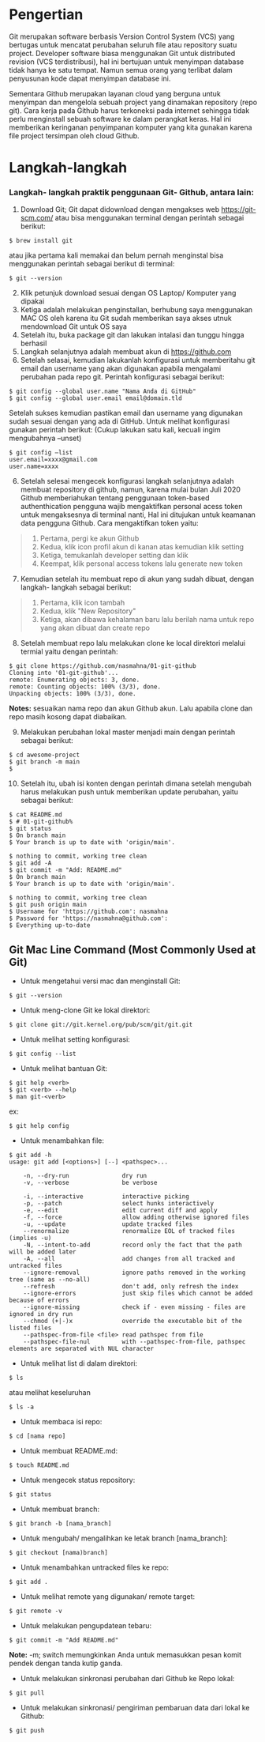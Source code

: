 # Pengertian
Git merupakan software berbasis Version Control System (VCS) yang bertugas untuk mencatat perubahan seluruh file atau repository suatu project. Developer software biasa menggunakan Git untuk distributed revision (VCS terdistribusi), hal ini bertujuan untuk menyimpan database tidak hanya ke satu tempat. Namun semua orang yang terlibat dalam penyusunan kode dapat menyimpan database ini.

Sementara Github merupakan layanan cloud yang berguna untuk menyimpan dan mengelola sebuah project yang dinamakan repository (repo git). Cara kerja pada Github harus terkoneksi pada internet sehingga tidak perlu menginstall sebuah software ke dalam perangkat keras. Hal ini memberikan keringanan penyimpanan komputer yang kita gunakan karena file project tersimpan oleh cloud Github.


# Langkah-langkah
### Langkah- langkah praktik penggunaan Git- Github, antara lain:
01) Download Git; Git dapat didownload dengan mengakses web https://git-scm.com/ atau bisa menggunakan terminal dengan perintah sebagai berikut:
```
$ brew install git
```
atau jika pertama kali memakai dan belum pernah menginstal bisa menggunakan perintah sebagai berikut di terminal:
```
$ git --version
```
02)	Klik petunjuk download sesuai dengan OS Laptop/ Komputer yang dipakai
03)	Ketiga adalah melakukan penginstallan, berhubung saya menggunakan MAC OS oleh karena itu Git sudah memberikan saya akses utnuk mendownload Git untuk OS saya
03)	Setelah itu, buka package git dan lakukan intalasi dan tunggu hingga berhasil
04)	Langkah selanjutnya adalah membuat akun di https://github.com 
05)	Setelah selasai, kemudian lakukanlah konfigurasi untuk memberitahu git email dan username yang akan digunakan apabila mengalami perubahan pada repo git. Perintah konfigurasi sebagai berikut: 
```
$ git config --global user.name "Nama Anda di GitHub"
$ git config --global user.email email@domain.tld
```
Setelah sukses kemudian pastikan email dan username yang digunakan sudah sesuai dengan yang ada di GitHub. Untuk melihat konfigurasi gunakan perintah berikut: (Cukup lakukan satu kali, kecuali ingim mengubahnya –unset)
```
$ git config –list
user.email=xxxx@gmail.com
user.name=xxxx
```
06)	Setelah selesai mengecek konfigurasi langkah selanjutnya adalah membuat repository di github, namun, karena mulai bulan Juli 2020 Github memberiahukan tentang penggunaan token-based authenthication pengguna wajib mengaktifkan personal acess token untuk mengaksesnya di terminal nanti, Hal ini ditujukan untuk keamanan data pengguna Github.
Cara mengaktifkan token yaitu:
  > 1. Pertama, pergi ke akun Github 
  > 2. Kedua, klik icon profil akun di kanan atas kemudian klik setting
  > 3. Ketiga, temukanlah developer setting dan klik
  > 4. Keempat, klik personal access tokens lalu generate new token
07)	Kemudian setelah itu membuat repo di akun yang sudah dibuat, dengan langkah- langkah sebagai berikut:
  > 1. Pertama, klik icon tambah 
  > 2. Kedua, klik "New Repository"
  > 3. Ketiga, akan dibawa kehalaman baru lalu berilah nama untuk repo yang akan dibuat dan create repo
08) Setelah membuat repo lalu melakukan clone ke local direktori melalui termial yaitu dengan perintah:
```
$ git clone https://github.com/nasmahna/01-git-github
Cloning into '01-git-github'...
remote: Enumerating objects: 3, done.
remote: Counting objects: 100% (3/3), done.
Unpacking objects: 100% (3/3), done.
```
**Notes:** sesuaikan nama repo dan akun Github akun. Lalu apabila clone dan repo masih kosong dapat diabaikan.

09) Melakukan perubahan lokal master menjadi main dengan perintah sebagai berikut:
```
$ cd awesome-project
$ git branch -m main
$
```
10) Setelah itu, ubah isi konten dengan perintah dimana setelah mengubah harus melakukan push untuk memberikan update perubahan, yaitu sebagai berikut:
```
$ cat README.md 
$ # 01-git-github%                      
$ git status
$ On branch main
$ Your branch is up to date with 'origin/main'.

$ nothing to commit, working tree clean
$ git add -A
$ git commit -m "Add: README.md"
$ On branch main
$ Your branch is up to date with 'origin/main'.

$ nothing to commit, working tree clean
$ git push origin main
$ Username for 'https://github.com': nasmahna
$ Password for 'https://nasmahna@github.com': 
$ Everything up-to-date
```

## Git Mac Line Command (Most Commonly Used at Git)
- Untuk mengetahui versi mac dan menginstall Git:
```
$ git --version
```
- Untuk meng-clone Git ke lokal direktori:
```
$ git clone git://git.kernel.org/pub/scm/git/git.git
```
- Untuk melihat setting konfigurasi:
```
$ git config --list
```
- Untuk melihat bantuan Git:
```
$ git help <verb>
$ git <verb> --help
$ man git-<verb>
```
ex:
```
$ git help config
```
- Untuk menambahkan file:
```
$ git add -h
usage: git add [<options>] [--] <pathspec>...

    -n, --dry-run               dry run
    -v, --verbose               be verbose

    -i, --interactive           interactive picking
    -p, --patch                 select hunks interactively
    -e, --edit                  edit current diff and apply
    -f, --force                 allow adding otherwise ignored files
    -u, --update                update tracked files
    --renormalize               renormalize EOL of tracked files (implies -u)
    -N, --intent-to-add         record only the fact that the path will be added later
    -A, --all                   add changes from all tracked and untracked files
    --ignore-removal            ignore paths removed in the working tree (same as --no-all)
    --refresh                   don't add, only refresh the index
    --ignore-errors             just skip files which cannot be added because of errors
    --ignore-missing            check if - even missing - files are ignored in dry run
    --chmod (+|-)x              override the executable bit of the listed files
    --pathspec-from-file <file> read pathspec from file
    --pathspec-file-nul         with --pathspec-from-file, pathspec elements are separated with NUL character
  ```
  - Untuk melihat list di dalam direktori:
  ```
  $ ls
  ```
  atau melihat keseluruhan
  ```
  $ ls -a
  ```
  - Untuk membaca isi repo:
  ```
  $ cd [nama repo]
  ```
  - Untuk membuat README.md:
  ```
  $ touch README.md
  ```
  - Untuk mengecek status repository:
  ```
  $ git status
  ```
  - Untuk membuat branch:
  ```
  $ git branch -b [nama_branch]
  ```
  - Untuk mengubah/ mengalihkan ke letak branch [nama_branch]:
  ```
  $ git checkout [nama)branch]
  ```
  - Untuk menambahkan untracked files ke repo:
  ```
  $ git add .
  ```
  - Untuk melihat remote yang digunakan/ remote target:
  ```
  $ git remote -v
  ```
  - Untuk melakukan pengupdatean tebaru:
  ```
  $ git commit -m "Add README.md"
  ```
  **Note:** -m; switch memungkinkan Anda untuk memasukkan pesan komit pendek dengan tanda kutip ganda.
  - Untuk melakukan sinkronasi perubahan dari Github ke Repo lokal:
   ```
  $ git pull
  ```
  - Untuk melakukan sinkronasi/ pengiriman pembaruan data dari lokal ke Github:
   ```
  $ git push
  ```
  




